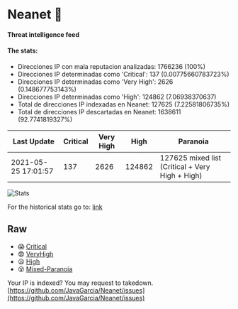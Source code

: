 # Neanet :hocho:
#### Threat intelligence feed
#### The stats:

- Direcciones IP con mala reputacion analizadas: 1766236 (100%)
- Direcciones IP determinadas como 'Critical':  137 (0.00775660783723%)
- Direcciones IP determinadas como 'Very High':  2626 (0.148677753143%)
- Direcciones IP determinadas como 'High':  124862 (7.06938370637)
- Total de direcciones IP indexadas en Neanet:  127625 (7.22581806735%)
- Total de direcciones IP descartadas en Neanet:  1638611 (92.7741819327%)

| Last Update | Critical | Very High | High | Paranoia |
| --- | --- | --- | --- | --- |
| 2021-05-25 17:01:57 | 137 | 2626 | 124862 | 127625 mixed list (Critical + Very High + High)|

![Stats](https://docs.google.com/spreadsheets/d/e/2PACX-1vSnaNMIXVabIpDJjufMlzH7poXnshF3mgd8Is1g9ytUEzVsP5my4Trn8f-xkoLLQ38xpL3HtmUexLo6/pubchart?oid=501124687&format=image)

For the historical stats go to: [link](/stats.csv)
## Raw
- :scream: [Critical](https://raw.githubusercontent.com/JavaGarcia/Neanet/master/blacklists/neanet_critical.txt)
- :fearful: [VeryHigh](https://raw.githubusercontent.com/JavaGarcia/Neanet/master/blacklists/neanet_veryHigh.txtt)
- :frowning: [High](https://raw.githubusercontent.com/JavaGarcia/Neanet/master/blacklists/neanet_high.txt)
- :dizzy_face: [Mixed-Paranoia](https://raw.githubusercontent.com/JavaGarcia/Neanet/master/blacklists/neanet_all.txt)


Your IP is indexed? You may request to takedown. [https://github.com/JavaGarcia/Neanet/issues](https://github.com/JavaGarcia/Neanet/issues)













































































































































































































































































































































































































































































































































































































































































































































































































































































































































































































































































































































































































































































































































































































































































































































































































































































































































































































































































































































































































































































































































































































































































































































































































































































































































































































































































































































































































































































































































































































































































































































































































































































































































































































































































































































































































































































































































































































































































































































































































































































































































































































































































































































































































































































































































































































































































































































































































































































































































































































































































































































































































































































































































































































































































































































































































































































































































































































































































































































































































































































































































































































































































































































































































































































































































































































































































































































































































